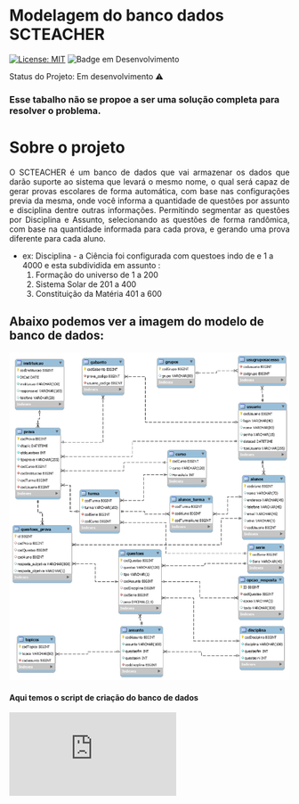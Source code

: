 # Modelagem do banco dados SCTEACHER
[![License: MIT](https://img.shields.io/badge/License-MIT-yellow.svg)](https://github.com/jaimesilvads/ModelagemDio/blob/main/LICENSE)
![Badge em Desenvolvimento](https://img.shields.io/badge/MYSQL-DB-green)

Status do Projeto: Em desenvolvimento :warning:

### Esse tabalho não se propoe a ser uma solução completa para resolver o problema.

# Sobre o projeto


<p align="justify">O SCTEACHER é um banco de dados que vai armazenar os dados que darão suporte ao  sistema que levará o mesmo nome, o qual será capaz de gerar provas escolares de forma automática, com base nas configurações previa da mesma, onde você informa a quantidade de questões por assunto e disciplina dentre outras informações. Permitindo segmentar as questões por Disciplina e Assunto, selecionando as questões de forma randômica, com base na quantidade informada para cada prova, e gerando uma prova diferente para cada aluno.</p>

- ex: Disciplina - a Ciência foi configurada com questoes indo de e 1 a 4000 e esta subdividida em assunto :
	1. Formação do universo de 1 a 200
	2. Sistema Solar de  201 a 400
	3. Constituição da Matéria 401 a 600



## Abaixo podemos ver a imagem do modelo de banco de dados:

![](ModeloSCTeacher.png)

#### Aqui temos o script de criação do banco de dados 
![Script SQL](https://github.com/jaimesilvads/ModelagemDio/blob/main/ScriptCriacaoBancoSCTEACHER.sql)
